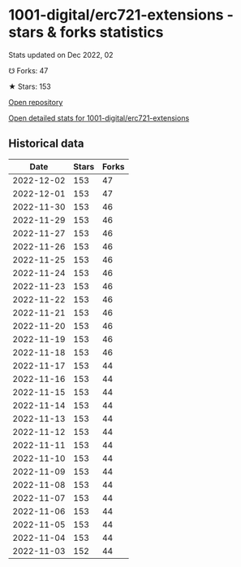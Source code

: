 # 1001-digital/erc721-extensions - stars & forks statistics

Stats updated on Dec 2022, 02

☋ Forks: 47

★ Stars: 153

[Open repository](https://github.com/1001-digital/erc721-extensions)

[Open detailed stats for 1001-digital/erc721-extensions](https://reviewgithub.com/rep/1001-digital/erc721-extensions)

## Historical data
| Date | Stars | Forks |
|------|-------|-------|
| 2022-12-02 | 153 | 47 | 
| 2022-12-01 | 153 | 47 | 
| 2022-11-30 | 153 | 46 | 
| 2022-11-29 | 153 | 46 | 
| 2022-11-27 | 153 | 46 | 
| 2022-11-26 | 153 | 46 | 
| 2022-11-25 | 153 | 46 | 
| 2022-11-24 | 153 | 46 | 
| 2022-11-23 | 153 | 46 | 
| 2022-11-22 | 153 | 46 | 
| 2022-11-21 | 153 | 46 | 
| 2022-11-20 | 153 | 46 | 
| 2022-11-19 | 153 | 46 | 
| 2022-11-18 | 153 | 46 | 
| 2022-11-17 | 153 | 44 | 
| 2022-11-16 | 153 | 44 | 
| 2022-11-15 | 153 | 44 | 
| 2022-11-14 | 153 | 44 | 
| 2022-11-13 | 153 | 44 | 
| 2022-11-12 | 153 | 44 | 
| 2022-11-11 | 153 | 44 | 
| 2022-11-10 | 153 | 44 | 
| 2022-11-09 | 153 | 44 | 
| 2022-11-08 | 153 | 44 | 
| 2022-11-07 | 153 | 44 | 
| 2022-11-06 | 153 | 44 | 
| 2022-11-05 | 153 | 44 | 
| 2022-11-04 | 153 | 44 | 
| 2022-11-03 | 152 | 44 | 

